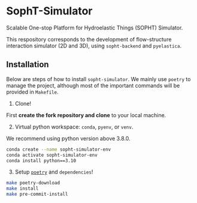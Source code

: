 # SophT-Simulator
Scalable One-stop Platform for Hydroelastic Things (SOPHT) Simulator.

This respository corresponds to the development of flow-structure
interaction simulator (2D and 3D), using `sopht-backend` and `pyelastica`.

## Installation

Below are steps of how to install `sopht-simulator`. We mainly use `poetry` to manage
the project, although most of the important commands will be provided in `Makefile`.

1. Clone!

First **create the fork repository and clone** to your local machine.

2. Virtual python workspace: `conda`, `pyenv`, or `venv`.

We recommend using python version above 3.8.0.

```bash
conda create --name sopht-simulator-env
conda activate sopht-simulator-env
conda install python==3.10
```

3. Setup [`poetry`](https://python-poetry.org) and `dependencies`!

```bash
make poetry-download
make install
make pre-commit-install
```
